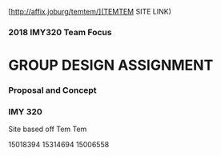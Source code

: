 [http://affix.joburg/temtem/](TEMTEM SITE LINK)

### 2018 IMY320 Team Focus

# GROUP DESIGN ASSIGNMENT
### Proposal and Concept
### IMY 320

Site based off Tem Tem

15018394 15314694 15006558 
